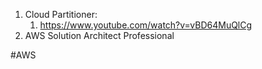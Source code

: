 
1. Cloud Partitioner: 
	1. https://www.youtube.com/watch?v=vBD64MuQlCg
2. AWS Solution Architect Professional  


#AWS